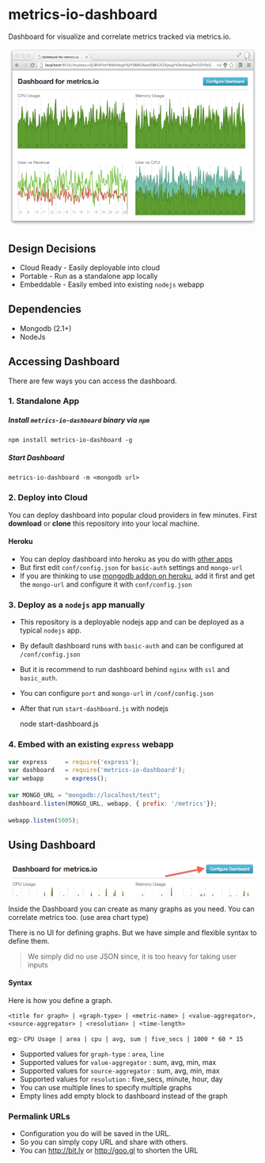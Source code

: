 metrics-io-dashboard
========================

Dashboard for visualize and correlate metrics tracked via metrics.io.

![Dashboard](docs/dashboard.png)

## Design Decisions

* Cloud Ready - Easily deployable into cloud
* Portable - Run as a standalone app locally
* Embeddable - Easily embed into existing `nodejs` webapp

## Dependencies

* Mongodb (2.1+)
* NodeJs

## Accessing Dashboard 

There are few ways you can access the dashboard.

### 1. Standalone App

##### Install `metrics-io-dashboard` binary via `npm`
    npm install metrics-io-dashboard -g

##### Start Dashboard
    metrics-io-dashboard -m <mongodb url>

### 2. Deploy into Cloud

You can deploy dashboard into popular cloud providers in few minutes. First **download** or **clone** this repository into your local machine.

#### Heroku

* You can deploy dashboard into heroku as you do with [other apps](https://devcenter.heroku.com/articles/nodejs)
* But first edit `conf/config.json` for `basic-auth` settings and `mongo-url`
* If you are thinking to use [mongodb addon on heroku](https://devcenter.heroku.com/articles/mongolab#adding-mongolab-to-your-heroku-app), add it first and get the `mongo-url` and configure it with `conf/config.json`

### 3. Deploy as a `nodejs` app manually

* This repository is a deployable nodejs app and can be deployed as a typical `nodejs` app.
* By default dashboard runs with `basic-auth` and can be configured at `/conf/config.json`
* But it is recommend to run dashboard behind `nginx` with `ssl` and `basic_auth`.
* You can configure `port` and `mongo-url` in `/conf/config.json`
* After that run `start-dashboard.js` with nodejs
	
	node start-dashboard.js

### 4. Embed with an existing `express` webapp

~~~js
var express     = require('express');
var dashboard   = require('metrics-io-dashboard');
var webapp      = express();

var MONGO_URL = "mongodb://localhost/test";
dashboard.listen(MONGO_URL, webapp, { prefix: '/metrics'});

webapp.listen(5005);
~~~

## Using Dashboard

![Dashboard](docs/configure-dashboard.png)

Inside the Dashboard you can create as many graphs as you need. You can correlate metrics too. (use area chart type)

There is no UI for defining graphs. But we have simple and flexible syntax to define them. 
>We simply did no use JSON since, it is too heavy for taking user inputs 

#### Syntax

Here is how you define a graph. 

    <title for graph> | <graph-type> | <metric-name> | <value-aggregator>, <source-aggregator> | <resolution> | <time-length>

eg:- `CPU Usage | area | cpu | avg, sum | five_secs | 1000 * 60 * 15`

* Supported values for `graph-type` : `area`, `line`
* Supported values for `value-aggregator` : sum, avg, min, max
* Supported values for `source-aggregator` : sum, avg, min, max
* Supported values for `resolution` : five_secs, minute, hour, day
* You can use multiple lines to specify multiple graphs
* Empty lines add empty block to dashboard instead of the graph

### Permalink URLs

* Configuration you do will be saved in the URL. 
* So you can simply copy URL and share with others.
* You can http://bit.ly or http://goo.gl to shorten the URL
